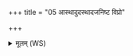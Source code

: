 +++
title = "05 आस्थादुदस्थादजनिष्ट विप्रो"

+++
<details><summary>मूलम् (WS)</summary>

आस्थादुदस्थादजनिष्ट विप्रो मृधो व्यास्थदशसीत बाहू ।  
आरे अवाधिष्ट निर्ऋतिं पराचैः समपृक्त रश्मिभिः सूर्यश्च ॥ १० ॥
</details>